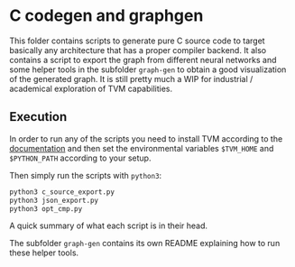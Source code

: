 <!--- Licensed to the Apache Software Foundation (ASF) under one -->
<!--- or more contributor license agreements.  See the NOTICE file -->
<!--- distributed with this work for additional information -->
<!--- regarding copyright ownership.  The ASF licenses this file -->
<!--- to you under the Apache License, Version 2.0 (the -->
<!--- "License"); you may not use this file except in compliance -->
<!--- with the License.  You may obtain a copy of the License at -->

<!---   http://www.apache.org/licenses/LICENSE-2.0 -->

<!--- Unless required by applicable law or agreed to in writing, -->
<!--- software distributed under the License is distributed on an -->
<!--- "AS IS" BASIS, WITHOUT WARRANTIES OR CONDITIONS OF ANY -->
<!--- KIND, either express or implied.  See the License for the -->
<!--- specific language governing permissions and limitations -->
<!--- under the License. -->

# C codegen and graphgen

This folder contains scripts to generate pure C source code to target basically
any architecture that has a proper compiler backend.
It also contains a script to export the graph from different neural networks and
some helper tools in the subfolder `graph-gen` to obtain a good visualization of
the generated graph.
It is still pretty much a WIP for industrial / academical exploration of TVM
capabilities.

## Execution

In order to run any of the scripts you need to install TVM according to the
[documentation](https://tvm.apache.org/docs/install/index.html) and then set the
environmental variables `$TVM_HOME` and `$PYTHON_PATH` according to your
setup.

Then simply run the scripts with `python3`:
```bash
python3 c_source_export.py
python3 json_export.py
python3 opt_cmp.py
```

A quick summary of what each script is in their head.

The subfolder `graph-gen` contains its own README explaining how to run these
helper tools.
